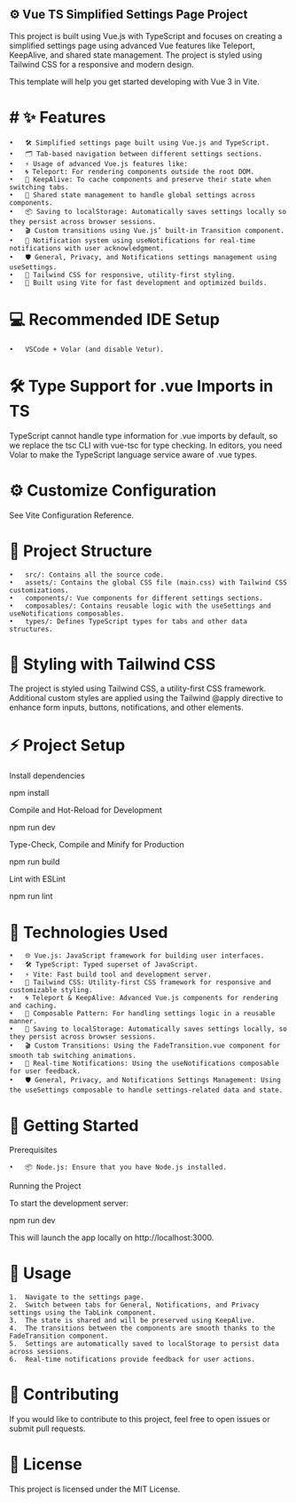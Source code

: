 ##  ⚙️ Vue TS Simplified Settings Page Project

This project is built using Vue.js with TypeScript and focuses on creating a simplified settings page using advanced Vue features like Teleport, KeepAlive, and shared state management. The project is styled using Tailwind CSS for a responsive and modern design.

This template will help you get started developing with Vue 3 in Vite.

# # ✨ Features

	•	🛠️ Simplified settings page built using Vue.js and TypeScript.
	•	🗂️ Tab-based navigation between different settings sections.
	•	⚡ Usage of advanced Vue.js features like:
	•	🌀 Teleport: For rendering components outside the root DOM.
	•	💾 KeepAlive: To cache components and preserve their state when switching tabs.
	•	🔄 Shared state management to handle global settings across components.
	•	📦 Saving to localStorage: Automatically saves settings locally so they persist across browser sessions.
	•	🎬 Custom transitions using Vue.js’ built-in Transition component.
	•	🔔 Notification system using useNotifications for real-time notifications with user acknowledgment.
	•	🛡️ General, Privacy, and Notifications settings management using useSettings.
	•	🎨 Tailwind CSS for responsive, utility-first styling.
	•	🚀 Built using Vite for fast development and optimized builds.

# 💻 Recommended IDE Setup

	•	VSCode + Volar (and disable Vetur).

# 🛠️ Type Support for .vue Imports in TS

TypeScript cannot handle type information for .vue imports by default, so we replace the tsc CLI with vue-tsc for type checking. In editors, you need Volar to make the TypeScript language service aware of .vue types.

# ⚙️ Customize Configuration

See Vite Configuration Reference.

# 📂 Project Structure

	•	src/: Contains all the source code.
	•	assets/: Contains the global CSS file (main.css) with Tailwind CSS customizations.
	•	components/: Vue components for different settings sections.
	•	composables/: Contains reusable logic with the useSettings and useNotifications composables.
	•	types/: Defines TypeScript types for tabs and other data structures.

# 🎨 Styling with Tailwind CSS

The project is styled using Tailwind CSS, a utility-first CSS framework. Additional custom styles are applied using the Tailwind @apply directive to enhance form inputs, buttons, notifications, and other elements.

# ⚡ Project Setup

Install dependencies

npm install

Compile and Hot-Reload for Development

npm run dev

Type-Check, Compile and Minify for Production

npm run build

Lint with ESLint

npm run lint

# 🧰 Technologies Used

	•	🌐 Vue.js: JavaScript framework for building user interfaces.
	•	🛠️ TypeScript: Typed superset of JavaScript.
	•	⚡ Vite: Fast build tool and development server.
	•	🎨 Tailwind CSS: Utility-first CSS framework for responsive and customizable styling.
	•	🌀 Teleport & KeepAlive: Advanced Vue.js components for rendering and caching.
	•	🔄 Composable Pattern: For handling settings logic in a reusable manner.
	•	💾 Saving to localStorage: Automatically saves settings locally, so they persist across browser sessions.
	•	🎬 Custom Transitions: Using the FadeTransition.vue component for smooth tab switching animations.
	•	🔔 Real-time Notifications: Using the useNotifications composable for user feedback.
	•	🛡️ General, Privacy, and Notifications Settings Management: Using the useSettings composable to handle settings-related data and state.

# 🚀 Getting Started

Prerequisites

	•	📦 Node.js: Ensure that you have Node.js installed.

Running the Project

To start the development server:

npm run dev

This will launch the app locally on http://localhost:3000.

# 🔧 Usage

	1.	Navigate to the settings page.
	2.	Switch between tabs for General, Notifications, and Privacy settings using the TabLink component.
	3.	The state is shared and will be preserved using KeepAlive.
	4.	The transitions between the components are smooth thanks to the FadeTransition component.
	5.	Settings are automatically saved to localStorage to persist data across sessions.
	6.	Real-time notifications provide feedback for user actions.

# 🤝 Contributing

If you would like to contribute to this project, feel free to open issues or submit pull requests.

# 📄 License

This project is licensed under the MIT License.
